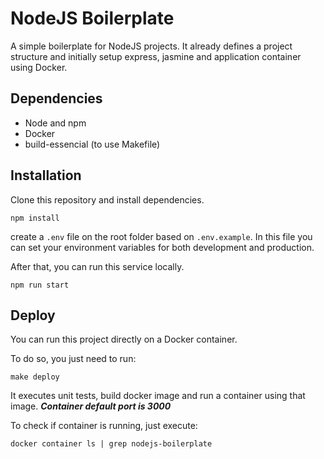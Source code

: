 # NodeJS Boilerplate

A simple boilerplate for NodeJS projects.
It already defines a project structure and initially setup express, jasmine and application container using Docker.

## Dependencies

- Node and npm
- Docker
- build-essencial (to use Makefile)

## Installation

Clone this repository and install dependencies.

```shell
npm install
```

create a `.env` file on the root folder based on `.env.example`. In this file you can set your environment variables for both development and production.

After that, you can run this service locally.

```shell
npm run start
```

## Deploy

You can run this project directly on a Docker container.

To do so, you just need to run:
```shell
make deploy
```

It executes unit tests, build docker image and run a container using that image.
_**Container default port is 3000**_

To check if container is running, just execute:

```shell
docker container ls | grep nodejs-boilerplate
```